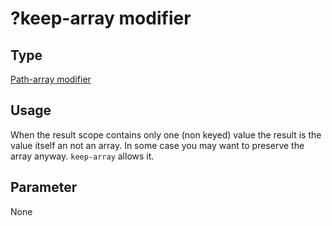 # ?keep-array modifier

## Type
[Path-array modifier](../path-and-query.md#modifier-types)

## Usage
When the result scope contains only one (non keyed) value the result is the value itself an not an array.
In some case you may want to preserve the array anyway. ``keep-array`` allows it.

## Parameter
None